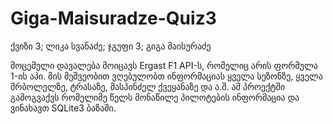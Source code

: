 # Giga-Maisuradze-Quiz3
ქვიზი 3; ლიკა სვანაძე; ჯგუფი 3;  გიგა მაისურაძე

მოცემული დავალება მოიცავს Ergast F1 API-ს, რომელიც არის ფორმულა 1-ის აპი. მის მეშვეობით ვღებულობთ ინფორმაციას ყველა სეზონზე, ყველა მრბოლელზე, ტრასაზე, მასპინძელ ქვეყანაზე და ა.შ. ამ პროექტში გამოგვაქვს რომელიმე წელს მონაწილე პილოტების ინფორმაცია და ვინახავთ SQLite3 ბაზაში.
